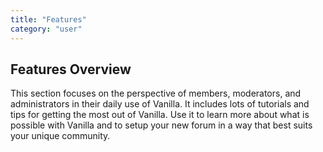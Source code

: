 ```yaml
---
title: "Features"
category: "user"
---
```


## Features Overview

This section focuses on the perspective of members, moderators, and administrators in their daily use of Vanilla. It includes lots of tutorials and tips for getting the most out of Vanilla. Use it to learn more about what is possible with Vanilla and to setup your new forum in a way that best suits your unique community.
